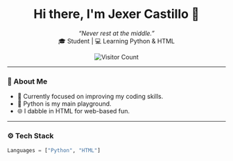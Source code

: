 <!-- Profile README for Jexer Castillo -->

<h1 align="center">Hi there, I'm Jexer Castillo 👋</h1>
<p align="center">
  <em>“Never rest at the middle.”</em><br>
  🎓 Student | 💻 Learning Python & HTML<br>
</p>

<p align="center">
  <img src="https://komarev.com/ghpvc/?username=jexercastillo&label=Visitors&color=0e75b6&style=flat" alt="Visitor Count" />
</p>

---

### 🧠 About Me

- 🔭 Currently focused on improving my coding skills.
- 🐍 Python is my main playground.
- 🌐 I dabble in HTML for web-based fun.

---

### ⚙️ Tech Stack

```python
Languages = ["Python", "HTML"]
